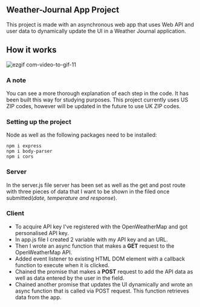 ## Weather-Journal App Project
This project is made with an asynchronous web app that uses Web API and user data to dynamically update the UI in a Weather Journal application. 

## How it works 

![ezgif com-video-to-gif-11](https://user-images.githubusercontent.com/71527795/100225211-c3291400-2f15-11eb-90a0-faafeef474e3.gif)


### A note 
You can see a more thorough explanation of each step in the code. It has been built this way for studying purposes. 
This project currently uses US ZIP codes, however will be updated in the future to use UK ZIP codes.

### Setting up the project 
Node as well as the following packages need to be installed:
```
npm i express
npm i body-parser
npm i cors
```
### Server 
In the server.js file server has been set as well as the get and post route with three pieces of data that I want to be shown in the filed once submitted(_date, temperature and response_).

### Client 
- To acquire API key I've registered with the OpenWeatherMap and got personalised API key. 
- In app.js file I created 2 variable with my API key and an URL. 
- Then I wrote an async function that makes a **GET** request to the OpenWeatherMap API. 
- Added event listener to existing HTML DOM element with a callback function to execute when it is clicked. 
- Chained the promise that makes a **POST** request to add the API data as well as data entered by the user in the field. 
- Chained another promise that updates the UI dynamically and wrote an async function that is called via POST request. This function retrieves data from the app. 
